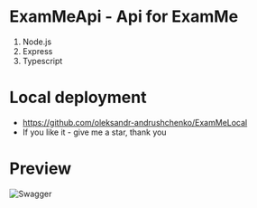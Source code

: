 # ExamMeApi - Api for ExamMe

1. Node.js 
2. Express 
3. Typescript

# Local deployment

* https://github.com/oleksandr-andrushchenko/ExamMeLocal
* If you like it - give me a star, thank you

# Preview

![Swagger](docs/swagger.gif)
